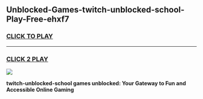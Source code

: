 
## Unblocked-Games-twitch-unblocked-school-Play-Free-ehxf7
<h3>
<a href="https://premium76.site?title=twitch-unblocked-school&ref=23A">CLICK TO PLAY</a></h3>
<hr>

<h3>
<a href="https://premium76.site?title=twitch-unblocked-school&ref=23A">CLICK 2 PLAY</a>
  
</h3>

<a href="https://premium76.site?title=twitch-unblocked-school&ref=23A"><img src="https://clearcache.store/games.png"></a>


**twitch-unblocked-school games unblocked: Your Gateway to Fun and Accessible Online Gaming**
